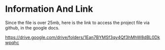 # Information And Link

Since the file is over 25mb, here is the link to access the project file via github, in the google docs.

https://drive.google.com/drive/folders/1Ean7BYMSf3qy4Qf3hMhW8dBL0Dkwpqhc
